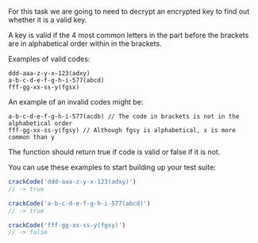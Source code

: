 For this task we are going to need to decrypt an encrypted key to find out whether it is a valid key.

A key is valid if the 4 most common letters in the part before the brackets are in alphabetical order within in the brackets.

Examples of valid codes:

```
ddd-aaa-z-y-x-123(adxy)
a-b-c-d-e-f-g-h-i-577(abcd)
fff-gg-xx-ss-y(fgsx)
```

An example of an invalid codes might be:

```
a-b-c-d-e-f-g-h-i-577(acdb) // The code in brackets is not in the alphabetical order
fff-gg-xx-ss-y(fgsy) // Although fgsy is alphabetical, x is more common than y
```

The function should return true if code is valid or false if it is not.

You can use these examples to start building up your test suite:

```js
crackCode('ddd-aaa-z-y-x-123(adxy)')
// -> true
```

```js
crackCode('a-b-c-d-e-f-g-h-i-577(abcd)')
// -> true
```

```js
crackCode('fff-gg-xx-ss-y(fgsy)')
// -> false
```
